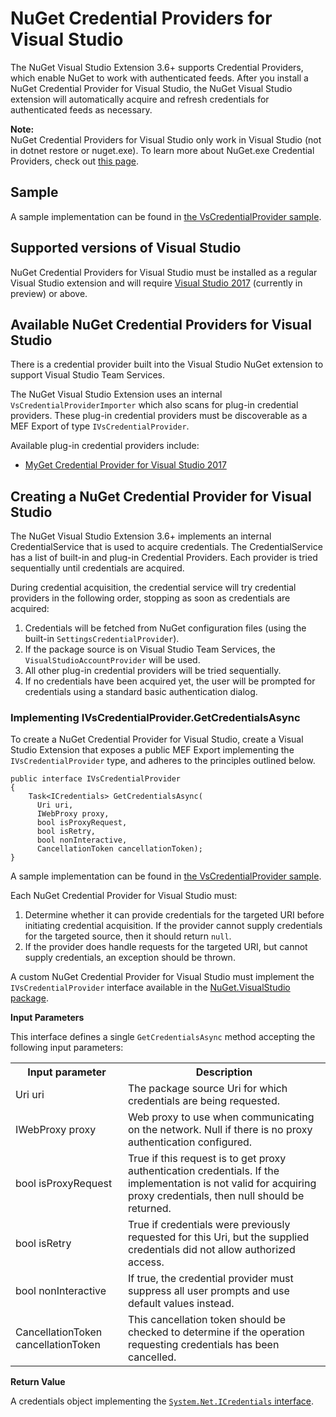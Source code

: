 # NuGet Credential Providers for Visual Studio

The NuGet Visual Studio Extension 3.6+ supports Credential Providers, which enable NuGet to work with authenticated feeds.
After you install a NuGet Credential Provider for Visual Studio, the NuGet Visual Studio extension will automatically acquire and refresh credentials for authenticated feeds as necessary.

<div class="block-callout-info">
    <strong>Note:</strong><br>
    NuGet Credential Providers for Visual Studio only work in Visual Studio (not in dotnet restore or nuget.exe).
    To learn more about NuGet.exe Credential Providers, check out <a href="NuGet.exe-Credential-Providers" alt="Learn more about NuGet.exe Credential Providers">this page</a>.
</div>

## Sample

A sample implementation can be found in [the VsCredentialProvider sample](https://github.com/NuGet/Samples/tree/master/VsCredentialProvider).

## Supported versions of Visual Studio

NuGet Credential Providers for Visual Studio must be installed as a regular Visual Studio extension and will require [Visual Studio 2017](https://aka.ms/vs/15/preview/vs_enterprise) (currently in preview) or above.

## Available NuGet Credential Providers for Visual Studio

There is a credential provider built into the Visual Studio NuGet extension to support Visual Studio Team Services.

The NuGet Visual Studio Extension uses an internal `VsCredentialProviderImporter` which also scans for plug-in credential providers. These plug-in credential providers must be discoverable as a MEF Export of type `IVsCredentialProvider`.

Available plug-in credential providers include:

* [MyGet Credential Provider for Visual Studio 2017](http://docs.myget.org/docs/reference/credential-provider-for-visual-studio)

## Creating a NuGet Credential Provider for Visual Studio

The NuGet Visual Studio Extension 3.6+ implements an internal CredentialService that is used to acquire credentials. The CredentialService has a list of built-in and plug-in Credential Providers. Each provider is tried sequentially until credentials are acquired.

During credential acquisition, the credential service will try credential providers in the following order, stopping as soon as credentials are acquired:

1. Credentials will be fetched from NuGet configuration files (using the built-in `SettingsCredentialProvider`).
2. If the package source is on Visual Studio Team Services, the `VisualStudioAccountProvider` will be used.
3. All other plug-in credential providers will be tried sequentially.
4. If no credentials have been acquired yet, the user will be prompted for credentials using a standard basic authentication dialog.

### Implementing IVsCredentialProvider.GetCredentialsAsync

To create a NuGet Credential Provider for Visual Studio, create a Visual Studio Extension that exposes a public MEF Export implementing the `IVsCredentialProvider` type, and adheres to the principles outlined below.

    public interface IVsCredentialProvider
    {
        Task<ICredentials> GetCredentialsAsync(
          Uri uri,
          IWebProxy proxy,
          bool isProxyRequest,
          bool isRetry,
          bool nonInteractive,
          CancellationToken cancellationToken);
    }

A sample implementation can be found in [the VsCredentialProvider sample](https://github.com/NuGet/Samples/tree/master/VsCredentialProvider).

Each NuGet Credential Provider for Visual Studio must:

1. Determine whether it can provide credentials for the targeted URI before initiating credential acquisition. If the provider cannot supply credentials for the targeted source, then it should return `null`.
2. If the provider does handle requests for the targeted URI, but cannot supply credentials, an exception should be thrown.

A custom NuGet Credential Provider for Visual Studio must implement the `IVsCredentialProvider` interface available in the [NuGet.VisualStudio package](https://www.nuget.org/packages/NuGet.VisualStudio/).

**Input Parameters**

This interface defines a single `GetCredentialsAsync` method accepting the following input parameters:

<table>
    <th>Input parameter</th>
    <th>Description</th>
    <tr>
        <td>Uri uri</td>
        <td>The package source Uri for which credentials are being requested.</td>
    </tr>
    <tr>
        <td>IWebProxy proxy</td>
        <td>Web proxy to use when communicating on the network. Null if there is no proxy authentication configured.</td>
    </tr>
    <tr>
        <td>bool isProxyRequest</td>
        <td>True if this request is to get proxy authentication credentials. If the implementation is not valid for acquiring proxy credentials, then null should be returned.</td>
    </tr>
    <tr>
        <td>bool isRetry</td>
        <td>True if credentials were previously requested for this Uri, but the supplied credentials did not allow authorized access.</td>
    </tr>
    <tr>
        <td>bool nonInteractive</td>
        <td>If true, the credential provider must suppress all user prompts and use default values instead.</td>
    </tr>
    <tr>
        <td>CancellationToken cancellationToken</td>
        <td>This cancellation token should be checked to determine if the operation requesting credentials has been cancelled.</td>
    </tr>
</table>

**Return Value**

A credentials object implementing the [`System.Net.ICredentials` interface](https://msdn.microsoft.com/en-us/library/system.net.icredentials.aspx).
